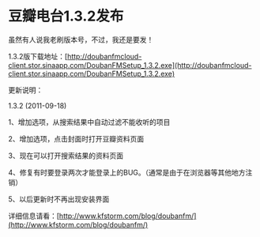 # 豆瓣电台1.3.2发布

虽然有人说我老刷版本号，不过，我还是要发！

1.3.2版下载地址：[http://doubanfmcloud-client.stor.sinaapp.com/DoubanFMSetup_1.3.2.exe](http://doubanfmcloud-client.stor.sinaapp.com/DoubanFMSetup_1.3.2.exe)

更新说明：

1.3.2 (2011-09-18)

1、增加选项，从搜索结果中自动过滤不能收听的项目

2、增加选项，点击封面时打开豆瓣资料页面

3、现在可以打开搜索结果的资料页面

4、修复有时要登录两次才能登录上的BUG。（通常是由于在浏览器等其他地方注销）

5、以后更新时不再出现安装界面

详细信息请看：[http://www.kfstorm.com/blog/doubanfm/](http://www.kfstorm.com/blog/doubanfm/)
